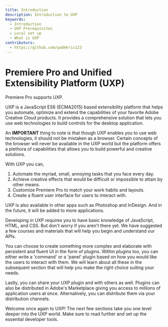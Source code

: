 ```yaml
---
title: Introduction
description: Introduction to UXP
keywords:
  - Introduction
  - UXP Prerequisites
  - Local set up
  - What is UXP
contributors:
  - https://github.com/padmkris123
---
```


# Premiere Pro and Unified Extensibility Platform (UXP)

Premiere Pro supports UXP.

UXP is a JavaScript ES6 (ECMA2015) based extensibility platform that helps you automate, optimize and extend the capabilities of your favorite Adobe Creative Cloud products. It provides a comprehensive solution that lets you use web technologies to build controls for the desktop application.

<InlineAlert variant="info" slots="text"/>

An **IMPORTANT** thing to note is that though UXP enables you to use web technologies, it should not be mistaken as a browser. Certain concepts of the browser will never be available in the UXP world but the platform offers a plethora of capabilities that allows you to build powerful and creative solutions.

With UXP you can,

1. Automate the myriad, small, annoying tasks that you face every day.
2. Achieve creative effects that would be difficult or impossible to attain by other means.
3. Customize Premiere Pro to match your work habits and layouts.
4. Create a fluent user interface for users to interact with.

UXP is also available in other apps such as Photoshop and InDesign. And in the future, it will be added to more applications.

Developing in UXP requires you to have basic knowledge of JavaScript, HTML, and CSS. But don't worry if you aren't there yet. We have suggested a few courses and materials that will help you begin and understand our APIs.

You can choose to <!--write a single JavaScript file and execute them as scripts. Or,--> create something more complex and elaborate with persistent and fluent UI in the form of plugins. Within plugins too, you can either write a 'command' or a 'panel' plugin based on how you would like the users to interact with them. We will learn about all these in the subsequent section that will help you make the right choice suiting your needs.

Lastly, you can share your UXP plugin and <!--scripts-->with others as well. Plugins can also be distributed in Adobe's Marketplace giving you access to millions of application users at once. Alternatively, you can distribute them via your distribution channels.

Welcome once again to UXP! The next few sections take you one level deeper into the UXP world. Make sure to read further and set up the essential developer tools.
